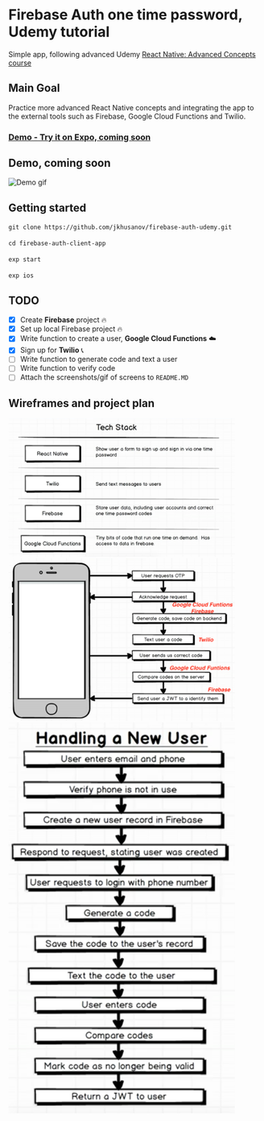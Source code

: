 # Firebase Auth one time password, Udemy tutorial
Simple app, following advanced Udemy [React Native: Advanced Concepts course](https://www.udemy.com/react-native-advanced/learn/v4/overview)
## Main Goal
Practice more advanced React Native concepts and integrating the app to the external tools such as Firebase, Google Cloud Functions and Twilio. 


### [Demo - Try it on Expo, coming soon](https://expo.io/@jkhusanov/firebase-auth-client-app)

## Demo, coming soon
![Demo gif](https://github.com/jkhusanov/firebase-auth-udemy/blob/master/screenshots/demo.gif)



## Getting started

```
git clone https://github.com/jkhusanov/firebase-auth-udemy.git

cd firebase-auth-client-app

exp start

exp ios
```



## TODO

- [x] Create **Firebase** project 🔥
- [x] Set up local Firebase project 🔥
- [x] Write function to create a user, **Google Cloud Functions** ☁️
- [x] Sign up for **Twilio** 📞
- [ ] Write function to generate code and text a user
- [ ] Write function to verify code
- [ ] Attach the screenshots/gif of screens to `README.MD`

## Wireframes and project plan

<div style={{display: flex; flex-direction: row}}>
  <img  alt="wireframe1" src="screenshots/tech-stack.png" width="450" />
  <img  alt="wireframe2" src="screenshots/app-flow.png" width="450" />
  <img  alt="wireframe3" src="screenshots/handling-user.png" width="450" />
</div>


